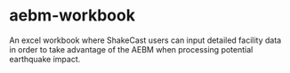 # aebm-workbook

An excel workbook where ShakeCast users can input detailed facility data in order to take advantage of the AEBM when processing potential earthquake impact.
